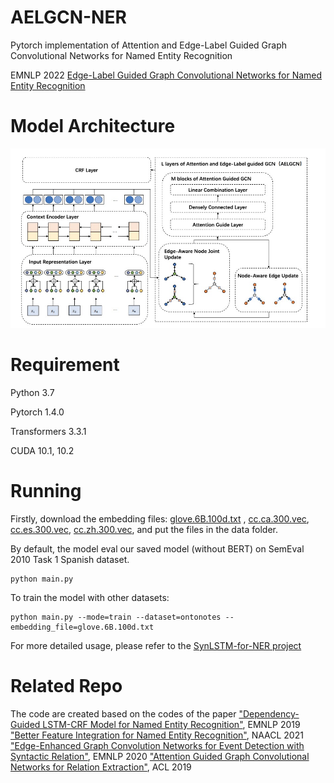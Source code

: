 # AELGCN-NER
Pytorch implementation of Attention and Edge-Label Guided Graph Convolutional Networks for Named Entity Recognition

EMNLP 2022 [Edge-Label Guided Graph Convolutional Networks for Named Entity Recognition](https://aclanthology.org/2022.emnlp-main.436/)
# Model Architecture
![](https://github.com/Chandler-top/aelgcn-NER/blob/main/Model%20Arch.jpg)

# Requirement
Python 3.7

Pytorch 1.4.0

Transformers 3.3.1

CUDA 10.1, 10.2

# Running
Firstly, download the embedding files: [glove.6B.100d.txt](https://nlp.stanford.edu/projects/glove/) , [cc.ca.300.vec](https://fasttext.cc/docs/en/crawl-vectors.html), [cc.es.300.vec](https://fasttext.cc/docs/en/crawl-vectors.html), [cc.zh.300.vec](https://fasttext.cc/docs/en/crawl-vectors.html), and put the files in the data folder.

By default, the model eval our saved model (without BERT) on SemEval 2010 Task 1 Spanish dataset.

    python main.py  
To train the model with other datasets:

    python main.py --mode=train --dataset=ontonotes --embedding_file=glove.6B.100d.txt

For more detailed usage, please refer to the [SynLSTM-for-NER project](https://github.com/xuuuluuu/SynLSTM-for-NER?tab=readme-ov-file#better-feature-integration-for-named-entity-recognition)

# Related Repo
The code are created based on the codes of the paper ["Dependency-Guided LSTM-CRF Model for Named Entity Recognition"](https://github.com/allanj/ner_with_dependency), EMNLP 2019
["Better Feature Integration for Named Entity Recognition"](https://github.com/xuuuluuu/SynLSTM-for-NER?tab=readme-ov-file#related-repo), NAACL 2021
["Edge-Enhanced Graph Convolution Networks for Event Detection with Syntactic Relation"](https://github.com/cuishiyao96/eegcned), EMNLP 2020
["Attention Guided Graph Convolutional Networks for Relation Extraction"](https://github.com/Cartus/AGGCN_TACRED), ACL 2019
